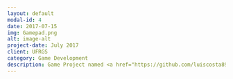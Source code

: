 ```yaml
---
layout: default
modal-id: 4
date: 2017-07-15
img: Gamepad.png
alt: image-alt
project-date: July 2017
client: UFRGS
category: Game Development
description: Game Project named <a href="https://github.com/luiscosta89/LightPath">Light Path</a> developed with Bruno Grisci for the "Projeto em Computação Gráfica" class for Computer Science Degree at UFRGS.
---
```

